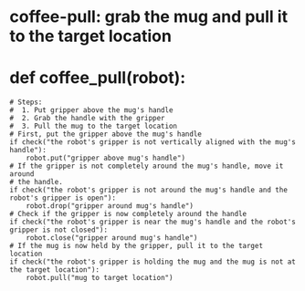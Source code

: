 # coffee-pull: grab the mug and pull it to the target location
# def coffee_pull(robot):
    # Steps:
    #  1. Put gripper above the mug's handle
    #  2. Grab the handle with the gripper
    #  3. Pull the mug to the target location
    # First, put the gripper above the mug's handle
    if check("the robot's gripper is not vertically aligned with the mug's handle"):
        robot.put("gripper above mug's handle")
    # If the gripper is not completely around the mug's handle, move it around
    # the handle.
    if check("the robot's gripper is not around the mug's handle and the robot's gripper is open"):
        robot.drop("gripper around mug's handle")
    # Check if the gripper is now completely around the handle
    if check("the robot's gripper is near the mug's handle and the robot's gripper is not closed"):
        robot.close("gripper around mug's handle")
    # If the mug is now held by the gripper, pull it to the target location
    if check("the robot's gripper is holding the mug and the mug is not at the target location"):
        robot.pull("mug to target location")